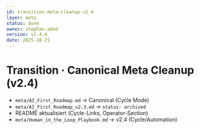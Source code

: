 ```yaml
---
id: transition-meta-cleanup-v2_4
layer: meta
status: done
owner: stephan-adod
version: v2.4.4
date: 2025-10-21
---
```


# Transition · Canonical Meta Cleanup (v2.4)

- `meta/AI_First_Roadmap.md` → Canonical (Cycle Mode)
- `meta/AI_First_Roadmap_v2.3.md` → `status: archived`
- README aktualisiert (Cycle-Links, Operator-Section)
- `meta/Human_in_the_Loop_Playbook.md` → v2.4 (Cycle/Automation)
